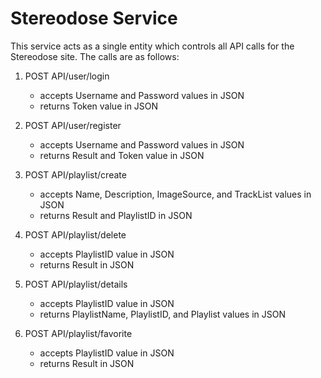 # Stereodose Service
This service acts as a single entity which controls all API calls for the Stereodose site. The calls are as follows:

1) POST API/user/login
	- accepts Username and Password values in JSON
	- returns Token value in JSON
	
2) POST API/user/register
	- accepts Username and Password values in JSON
	- returns Result and Token value in JSON
	
3) POST API/playlist/create
	- accepts Name, Description, ImageSource, and TrackList values in JSON
	- returns Result and PlaylistID in JSON
	
4) POST API/playlist/delete
	- accepts PlaylistID value in JSON
	- returns Result in JSON
	
5) POST API/playlist/details
	- accepts PlaylistID value in JSON
	- returns PlaylistName, PlaylistID, and Playlist values in JSON

6) POST API/playlist/favorite
	- accepts PlaylistID value in JSON
	- returns Result in JSON